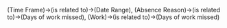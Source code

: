 (Time Frame)->(is related to)->(Date Range), (Absence Reason)->(is related to)->(Days of work missed), (Work)->(is related to)->(Days of work missed)